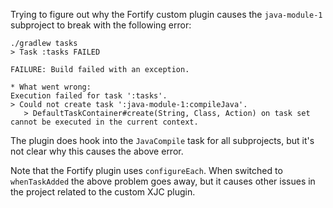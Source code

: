 Trying to figure out why the Fortify custom plugin causes the `java-module-1` subproject to break with the following error:

```
./gradlew tasks
> Task :tasks FAILED

FAILURE: Build failed with an exception.

* What went wrong:
Execution failed for task ':tasks'.
> Could not create task ':java-module-1:compileJava'.
   > DefaultTaskContainer#create(String, Class, Action) on task set cannot be executed in the current context.
```

The plugin does hook into the `JavaCompile` task for all subprojects, but it's not clear why this causes the above error.

Note that the Fortify plugin uses `configureEach`. When switched to `whenTaskAdded` the above problem goes away, but it causes other issues in the project related to the custom XJC plugin.
